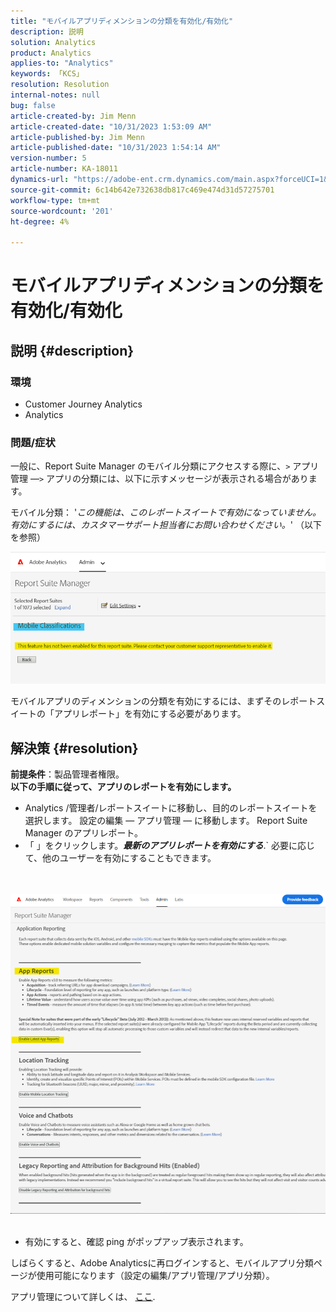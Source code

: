 ```yaml
---
title: "モバイルアプリディメンションの分類を有効化/有効化"
description: 説明
solution: Analytics
product: Analytics
applies-to: "Analytics"
keywords: 「KCS」
resolution: Resolution
internal-notes: null
bug: false
article-created-by: Jim Menn
article-created-date: "10/31/2023 1:53:09 AM"
article-published-by: Jim Menn
article-published-date: "10/31/2023 1:54:14 AM"
version-number: 5
article-number: KA-18011
dynamics-url: "https://adobe-ent.crm.dynamics.com/main.aspx?forceUCI=1&pagetype=entityrecord&etn=knowledgearticle&id=974ecf38-9077-ee11-8179-6045bd006268"
source-git-commit: 6c14b642e732638db817c469e474d31d57275701
workflow-type: tm+mt
source-wordcount: '201'
ht-degree: 4%

---
```


# モバイルアプリディメンションの分類を有効化/有効化

## 説明 {#description}


### <b>環境</b>

- Customer Journey Analytics
- Analytics




### <b>問題/症状</b>

一般に、Report Suite Manager のモバイル分類にアクセスする際に、`>`  アプリ管理 —`>`  アプリの分類には、以下に示すメッセージが表示される場合があります。

モバイル分類： &#39;*この機能は、このレポートスイートで有効になっていません。 有効にするには、カスタマーサポート担当者にお問い合わせください。*&#39; （以下を参照）

![](assets/___984ecf38-9077-ee11-8179-6045bd006268___.png)

モバイルアプリのディメンションの分類を有効にするには、まずそのレポートスイートの「アプリレポート」を有効にする必要があります。


## 解決策 {#resolution}

<b>前提条件</b>：製品管理者権限。<br><b>以下の手順に従って、アプリのレポートを有効にします。</b>
- Analytics /管理者/レポートスイートに移動し、目的のレポートスイートを選択します。 設定の編集 — アプリ管理 — に移動します。<b> </b>Report Suite Manager のアプリレポート。
- 「 」をクリックします。<b>*最新のアプリレポートを有効にする</b>*.` 必要に応じて、他のユーザーを有効にすることもできます。

<br> <br>![](assets/0ae3ca9c-b68f-ec11-b400-00224804a35d.png)
 
- 有効にすると、確認 ping がポップアップ表示されます。


しばらくすると、Adobe Analyticsに再ログインすると、モバイルアプリ分類ページが使用可能になります（設定の編集/アプリ管理/アプリ分類）。

アプリ管理について詳しくは、 [ここ](https://experienceleague.adobe.com/docs/analytics/admin/admin-tools/manage-report-suites/edit-report-suite/app-management/app-reporting.html "クリックでリンク先を開く： https://experienceleague.adobe.com/docs/analytics/admin/admin-tools/mobile-management.html?lang=en").
